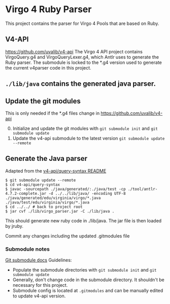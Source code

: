 # Virgo 4 Ruby Parser

This project contains the parser for Virgo 4 Pools that are based on Ruby.

## V4-API
https://github.com/uvalib/v4-api
The Virgo 4 API project contains VirgoQuery.g4 and VirgoQueryLexer.g4, which Antlr uses to generate the Ruby parser. The submodule is locked to the \*.g4 version used to generate the current v4parser code in this project.


## `./lib/java` contains the generated java parser.

## Update the git modules

This is only needed if the \*.g4 files change in https://github.com/uvalib/v4-api

0. Initialize and update the git modules with `git submodule init` and `git submodule update`
1. Update the v4-api submodule to the latest version
    `git submodule update --remote`

## Generate the Java parser
Adapted from the [v4-api/query-syntax README](https://github.com/uvalib/v4-api/tree/master/query-syntax)

```
$ git submodule update --remote
$ cd v4-api/query-syntax
$ javac -sourcepath ./java/generated/:./java/test -cp ./tool/antlr-4.7.2-complete.jar -d ../../lib/java/ -encoding UTF-8  ./java/generated/edu/virginia/virgo/*.java ./java/test/edu/virginia/virgo/*.java
$ cd ../../ # back to project root
$ jar cvf ./lib/virgo_parser.jar -C ./lib/java .

```

This should generate new ruby code in ./lib/java. The jar file is then loaded by jruby.

Commit any changes including the updated .gitmodules file

### Submodule notes
[Git submodule docs](https://git-scm.com/book/en/v2/Git-Tools-Submodules)
Guidelines:
- Populate the submodule directories with `git submodule init` and `git submodule update`
- Generally, don't change code in the submodule directory. It shouldn't be necessary for this project.
- Submodule config is located at `.gitmodules` and can be manually edited to update v4-api version.

